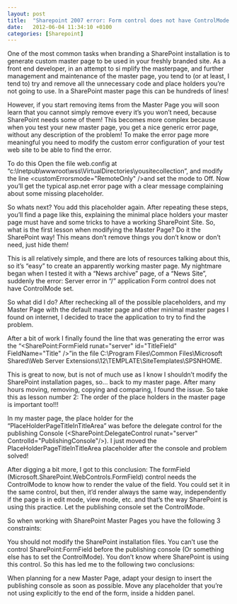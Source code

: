 ```yaml
---
layout: post
title:  "Sharepoint 2007 error: Form control does not have ControlMode set"
date:   2012-06-04 11:34:10 +0100
categories: [Sharepoint]
---
```

One of the most common tasks when branding a SharePoint installation is to generate custom master page to be used in your freshly branded site. As a front end developer, in an attempt to si      mplify the masterpage, and further management and maintenance of the master page, you tend to (or at least, I tend to) try and remove all the unnecessary code and place holders you’re not going to use. In a SharePoint master page this can be hundreds of lines!

However, if you start removing items from the Master Page you will soon learn that you cannot simply remove every it’s you won’t need, because SharePoint needs some of them! This becomes more complex because when you test your new master page, you get a nice generic error page, without any description of the problem! To make the error page more meaningful you need to modify the custom error configuration of your test web site to be able to find the error.

To do this Open the file web.config at “c:\Inetpub\wwwroot\wss\VirtualDirectories\yousitecollection”, and modify the line <customErrorsmode="RemoteOnly" />and set the mode to Off. Now you’ll get the typical asp.net error page with a clear message complaining about some missing placeholder.

So whats next? You add this placeholder again. After repeating these steps, you’ll find a page like this, explaining the minimal place holders your master page must have and some tricks to have a working SharePoint Site. So, what is the first lesson when modifying the Master Page? Do it the SharePoint way! This means don’t remove things you don’t know or don’t need, just hide them!

This is all relatively simple, and there are lots of resources talking about this, so it’s “easy” to create an apparently working master page. My nightmare began when I tested it with a “News archive” page, of a “News Site”, suddenly the error: Server error in “/” application Form control does not have ControlMode set.

So what did I do? After rechecking all of the possible placeholders, and my Master Page with the default master page and other minimal master pages I found on internet, I decided to trace the application to try to find the problem.

After a bit of work I finally found the line that was generating the error  was the “<SharePoint:FormField runat="server" id="TitleField" FieldName="Title" />”in the file C:\Program Files\Common Files\Microsoft Shared\Web Server Extensions\12\TEMPLATE\SiteTemplates\SPSNHOME.

This is great to now, but is not of much use as I know I shouldn’t modify the SharePoint installation pages, so… back to my master page. After many hours moving, removing, copying and comparing, I found the issue. So take this as lesson number 2: The order of the place holders in the master page is important too!!!

In my master page, the place holder for the “PlaceHolderPageTitleInTitleArea” was before the delegate control for the publishing Console (<SharePoint:DelegateControl runat="server" ControlId="PublishingConsole"/>). I just moved the PlaceHolderPageTitleInTitleArea placeholder after the console and problem solved!

After digging a bit more, I got to this conclusion: The formField (Microsoft.SharePoint.WebControls.FormField) control needs the ControlMode to know how to render the value of the field. You could set it in the same control, but then, it’d render always the same way, independently if the page is in edit mode, view mode, etc. and that’s the way SharePoint is using this practice. Let the publishing console set the ControlMode.

So when working with SharePoint Master Pages you have the following 3 constraints:

You should not modify the SharePoint installation files.
You can’t use the control SharePoint:FormField before the publishing console (Or something else has to set the ControlMode).
You don’t know where SharePoint is using this control.
So this has led me to the following two conclusions:

When planning for a new Master Page, adapt your design to insert the publishing console as soon as possible.
Move any placeholder that you’re not using explicitly to the end of the form, inside a hidden panel.